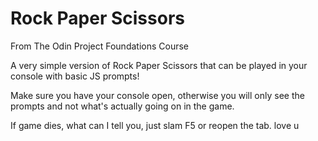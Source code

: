# Rock Paper Scissors

From The Odin Project Foundations Course

A very simple version of Rock Paper Scissors that can be played in your console with basic JS prompts! 

Make sure you have your console open, otherwise you will only see the prompts and not what's actually going on in the game.

If game dies, what can I tell you, just slam F5 or reopen the tab. love u
